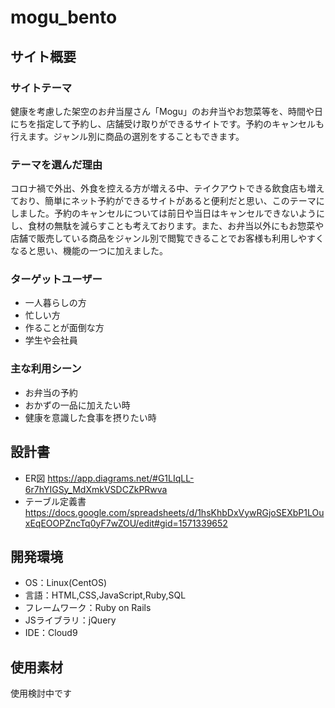 # mogu_bento

## サイト概要
### サイトテーマ
健康を考慮した架空のお弁当屋さん「Mogu」のお弁当やお惣菜等を、時間や日にちを指定して予約し、店舗受け取りができるサイトです。予約のキャンセルも行えます。ジャンル別に商品の選別をすることもできます。


### テーマを選んだ理由
コロナ禍で外出、外食を控える方が増える中、テイクアウトできる飲食店も増えており、簡単にネット予約ができるサイトがあると便利だと思い、このテーマにしました。予約のキャンセルについては前日や当日はキャンセルできないようにし、食材の無駄を減らすことも考えております。また、お弁当以外にもお惣菜や店舗で販売している商品をジャンル別で閲覧できることでお客様も利用しやすくなると思い、機能の一つに加えました。

### ターゲットユーザー
- 一人暮らしの方
- 忙しい方
- 作ることが面倒な方
- 学生や会社員

### 主な利用シーン
- お弁当の予約
- おかずの一品に加えたい時
- 健康を意識した食事を摂りたい時

## 設計書
- ER図
https://app.diagrams.net/#G1LIqLL-6r7hYIGSy_MdXmkVSDCZkPRwva
- テーブル定義書
https://docs.google.com/spreadsheets/d/1hsKhbDxVywRGjoSEXbP1LOuxEqEOOPZncTq0yF7wZOU/edit#gid=1571339652

## 開発環境
- OS：Linux(CentOS)
- 言語：HTML,CSS,JavaScript,Ruby,SQL
- フレームワーク：Ruby on Rails
- JSライブラリ：jQuery
- IDE：Cloud9

## 使用素材
使用検討中です